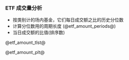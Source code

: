 
### ETF 成交量分析

* 按类别计的场内基金，它们每日成交额之比的历史分位数
* 计算分位数用的周期长度 (@etf_amount_periods@)
* 当日成交额的比值(排序数)

@etf_amount_tlst@

@etf_amount_plt@